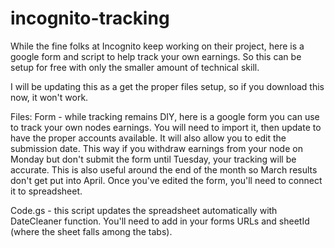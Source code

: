 # incognito-tracking
While the fine folks at Incognito keep working on their project, here is a google form and script to help track your own earnings. So this can be setup for free with only the smaller amount of technical skill.

I will be updating this as a get the proper files setup, so if you download this now, it won't work.

Files:
Form - while tracking remains DIY, here is a google form you can use to track your own nodes earnings. You will need to import it, then update to have the proper accounts available. It will also allow you to edit the submission date. This way if you withdraw earnings from your node on Monday but don't submit the form until Tuesday, your tracking will be accurate. This is also useful around the end of the month so March results don't get put into April. Once you've edited the form, you'll need to connect it to spreadsheet.

Code.gs - this script updates the spreadsheet automatically with DateCleaner function. You'll need to add in your forms URLs and sheetId (where the sheet falls among the tabs). 


